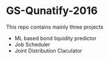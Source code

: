 # GS-Qunatify-2016

This repo contains mainly three projects

- ML based bond liquidity predictor 
- Job Scheduler
- Joint Distribution Claculator
